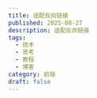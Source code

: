 ```yaml
---
title: 适配反向链接
published: 2025-08-27
description: 适配反向链接
tags:
  - 技术
  - 思考
  - 教程
  - 博客
category: 前端
draft: false
---
```

